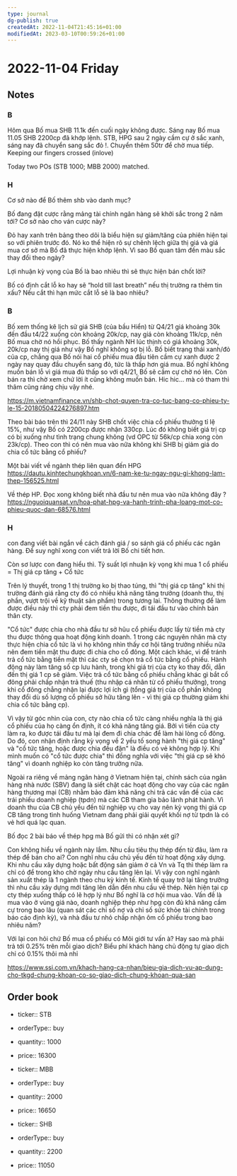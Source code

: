 ```yaml
---
type: journal
dg-publish: true
createdAt: 2022-11-04T21:45:16+01:00
modifiedAt: 2023-03-10T00:59:26+01:00
---
```

# 2022-11-04 Friday

## Notes

### B

Hôm qua Bố mua SHB 11.1k đến cuối ngày không được. Sáng nay Bố mua 11.05 SHB 2200cp đã khớp lệnh.
STB, HPG sau 2 ngày cầm cự ở sắc xanh, sáng nay đã chuyển sang sắc đỏ !.
Chuyển thêm 50tr để chờ mua tiếp.
Keeping our fingers crossed (inlove)

Today two POs (STB 1000; MBB 2000) matched.

### H

Cơ sở nào để Bố thêm shb vào danh mục?

Bố đang đặt cược rằng mảng tài chính ngân hàng sẽ khởi sắc trong 2 năm tới? Cơ sở nào cho ván cược này?

Đỏ hay xanh trên bảng theo dõi là biểu hiện sự giảm/tăng của phiên hiện tại so với phiên trước đó. Nó ko thể hiện rõ sự chênh lệch giữa thị giá và giá mua cơ sở mà Bố đã thực hiện khớp lệnh. Vì sao Bố quan tâm đến màu sắc thay đổi theo ngày?

Lợi nhuận kỳ vọng của Bố là bao nhiêu thì sẽ thực hiện bán chốt lời?

Bố có định cắt lỗ ko hay sẽ “hold till last breath” nếu thị trường ra thêm tin xấu? Nếu cắt thì hạn mức cắt lỗ sẽ là bao nhiêu?

### B

Bố xem thống kê lịch sử giá SHB (của bầu Hiển) từ Q4/21 giá khoảng 30k đến đầu t4/22 xuống còn khoảng 20k/cp, nay giá còn khoảng 11k/cp, nên Bố mua chờ nó hồi phục.
Bố thấy ngành NH lúc thịnh có giá khoảng 30k, 20k/cp nay thị giá như vậy Bố nghĩ không sợ bị lỗ.
Bố biết trạng thái xanh/đỏ của cp, chẳng qua Bố nói hai cổ phiếu mua đầu tiên cầm cự xanh được 2 ngày nay quay đầu chuyển sang đỏ, tức là thấp hơn giá mua.
Bố nghĩ không muốn bán lỗ vì giá mua đủ thấp so với q4/21, Bố sẽ cầm cự chờ nó lên. Còn bán ra thì chờ xem chứ lời ít cũng không muốn bán. Hic hic… mà có tham thì thâm cũng ráng chịu vậy nhé.

https://m.vietnamfinance.vn/shb-chot-quyen-tra-co-tuc-bang-co-phieu-ty-le-15-20180504224276897.htm

Theo bài báo trên thì 24/11 này SHB chốt việc chia cổ phiếu thưởng tỉ lệ 15%, như vậy Bố có 2200cp được nhận 330cp. Lúc đó không biết giá trị cp có bị xuống như tình trạng chung không (vd OPC từ 56k/cp chia xong còn 23k/cp). Theo con thì có nên mua vào nữa không khi SHB bị giảm giá do chia cổ tức bằng cổ phiếu?

Một bài viết về ngành thép liên quan đến HPG
https://dautu.kinhtechungkhoan.vn/6-nam-ke-tu-ngay-ngu-gi-khong-lam-thep-156525.html

Về thép HP. Đọc xong không biết nhà đầu tư nên mua vào nữa không đây ?
https://nguoiquansat.vn/hoa-phat-hpg-va-hanh-trinh-pha-loang-mot-co-phieu-quoc-dan-68576.html

### H

con đang viết bài ngắn về cách đánh giá / so sánh giá cổ phiếu các ngân hàng. Để suy nghĩ xong con viết trả lời Bố chi tiết hơn.

Còn sơ lược con đang hiểu thì. Tỷ suất lợi nhuận kỳ vọng khi mua 1 cổ phiếu = Thị giá cp tăng + Cổ tức

Trên lý thuyết, trong 1 thị trường ko bị thao túng, thì "thị giá cp tăng" khi thị trường đánh giá rằng cty đó có nhiều khả năng tăng trưởng (doanh thu, thị phần, vượt trội về kỹ thuật sản phẩm) trong tương lai. Thông thường để làm được điều này thì cty phải đem tiền thu được, đi tái đầu tư vào chính bản thân cty.

"Cổ tức" được chia cho nhà đầu tư sở hũu cổ phiếu được lấy từ tiền mà cty thu được thông qua hoạt động kinh doanh. 1 trong các nguyên nhân mà cty thực hiện chia cổ tức là vì họ không nhìn thấy cơ hội tăng trưởng nhiều nữa nên đem tiền mặt thu được đi chia cho cổ đông. Một cách khác, vì để tránh trả cổ tức bằng tiền mặt thì các cty sẽ chọn trả cổ tức bằng cổ phiếu. Hành động này làm tăng số cp lưu hành, trong khi giá trị của cty ko thay đổi, dẫn đến thị giá 1 cp sẽ giảm. Việc trả cổ tức bằng cổ phiếu chẳng khác gì bắt cổ đông phải chấp nhận trả thuế (thu nhập cá nhân từ cổ phiếu thưởng), trong khi cổ đông chẳng nhận lại được lợi ích gì (tổng giá trị của cổ phần không thay đổi dù số lượng cổ phiếu sở hữu tăng lên - vì thị giá cp thường giảm khi chia cổ tức bằng cp).

Vì vậy từ góc nhìn của con, cty nào chia cổ tức càng nhiều nghĩa là thị giá cổ phiếu của họ càng ổn định, ít có khả năng tăng giá. Bởi vì tiền của cty làm ra, ko được tái đầu tư mà lại đem đi chia chác để làm hài lòng cổ đông. Do đó, con nhận định rằng kỳ vọng về 2 yếu tố song hành "thị giá cp tăng" và "cổ tức tăng, hoặc được chia đều đặn" là điều có vẻ không hợp lý. Khi mình muốn có "cổ tức được chia" thì đồng nghĩa với việc "thị giá cp sẽ khó tăng" vì doanh nghiệp ko còn tăng trưởng nữa.

Ngoài ra riêng về mảng ngân hàng ở Vietnam hiện tại, chính sách của ngân hàng nhà nước (SBV) đang là siết chặt các hoạt động cho vay của các ngân hàng thương mại (CB) nhằm bảo đảm khả năng chi trả các vấn đề của các trái phiếu doanh nghiệp (tpdn) mà các CB tham gia bảo lãnh phát hành. Vì doanh thu của CB chủ yếu đến từ nghiệp vụ cho vay nên kỳ vọng thị giá cp CB tăng trong tình huống Vietnam đang phải giải quyết khối nợ từ tpdn là có vẻ hơi quá lạc quan.

Bố đọc 2 bài báo về thép hpg mà Bố gửi thì có nhận xét gì?

Con không hiểu về ngành này lắm. Nhu cầu tiêu thụ thép đến từ đâu, làm ra thép để bán cho ai? Con nghĩ nhu cầu chủ yếu đến từ hoạt động xây dựng. Khi nhu cầu xây dựng hoặc bất động sản giảm ở cả Vn và Tq thì thép làm ra chỉ có để trong kho chờ ngày nhu cầu tăng lên lại. Vì vậy con nghĩ ngành sản xuất thép là 1 ngành theo chu kỳ kinh tế. Kinh tế quay trở lại tăng trưởng thì nhu cầu xây dựng mới tăng lên dẫn đến nhu cầu về thép. Nên hiện tại cp cty thép xuống thấp có lẽ hợp lý như Bố nghĩ là cơ hội mua vào. Vấn đề là mua vào ở vùng giá nào, doanh nghiệp thép như hpg còn đủ khả năng cầm cự trong bao lâu (quan sát các chỉ số nợ và chỉ số sức khỏe tài chính trong báo cáo định kỳ), và nhà đầu tư nhỏ chấp nhận ôm cổ phiếu trong bao nhiêu năm?

Với lại con hỏi chứ Bố mua cổ phiếu có Môi giới tư vấn à? Hay sao mà phải trả tới 0.25% trên mỗi giao dịch? Biểu phí khách hàng chủ động tự giao dịch chỉ có 0.15% thôi mà nhỉ

https://www.ssi.com.vn/khach-hang-ca-nhan/bieu-gia-dich-vu-ap-dung-cho-tkgd-chung-khoan-co-so-giao-dich-chung-khoan-qua-san

## Order book

- ticker:: STB
- orderType:: buy
- quantity:: 1000
- price:: 16300

- ticker:: MBB
- orderType:: buy
- quantity:: 2000
- price:: 16650

- ticker:: SHB
- orderType:: buy
- quantity:: 2200
- price:: 11050